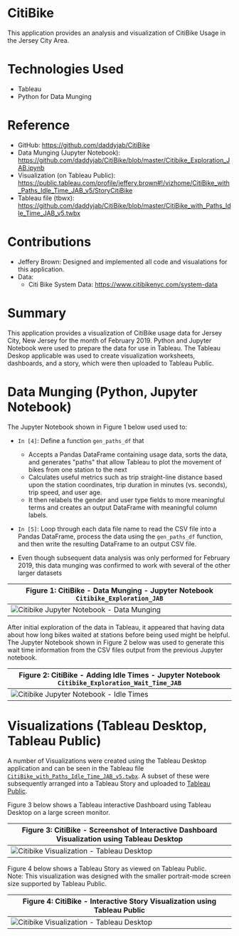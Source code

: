 # CitiBike

This application provides an analysis and visualization of CitiBike Usage in the Jersey City Area.

# Technologies Used

* Tableau
* Python for Data Munging

# Reference

* GitHub: https://github.com/daddyjab/CitiBike
* Data Munging (Jupyter Notebook): https://github.com/daddyjab/CitiBike/blob/master/Citibike_Exploration_JAB.ipynb
* Visualization (on Tableau Public): https://public.tableau.com/profile/jeffery.brown#!/vizhome/CitiBike_with_Paths_Idle_Time_JAB_v5/StoryCitiBike
* Tableau file (tbwx): https://github.com/daddyjab/CitiBike/blob/master/CitiBike_with_Paths_Idle_Time_JAB_v5.twbx

# Contributions

* Jeffery Brown: Designed and implemented all code and visualations for this application.
* Data:
    * Citi Bike System Data: https://www.citibikenyc.com/system-data

# Summary

This application provides a visualization of CitiBike usage data for Jersey City, New Jersey for the month of February 2019.  Python and Jupyter Notebook were used to prepare the data for use in Tableau.  The Tableau Deskop applicable was used to create visualization worksheets, dashboards, and a story, which were then uploaded to Tableau Public.

# Data Munging (Python, Jupyter Notebook)
The Jupyter Notebook shown in Figure 1 below used used to:

* `In [4]`: Define a function `gen_paths_df` that
    * Accepts a Pandas DataFrame containing usage data, sorts the data, and generates "paths" that allow Tableau to plot the movement of bikes from one station to the next
    * Calculates useful metrics such as trip straight-line distance based upon the station coordinates, trip duration in minutes (vs. seconds), trip speed, and user age.
    * It then relabels the gender and user type fields to more meaningful terms and creates an output DataFrame with meaningful column labels.

* `In [5]`: Loop through each data file name to read the CSV file into a Pandas DataFrame, process the data using the `gen_paths_df` function, and then write the resulting DataFrame to an output CSV file.

* Even though subsequent data analysis was only performed for February 2019, this data munging was confirmed to work with several of the other larger datasets 

| Figure 1: CitiBike - Data Munging - Jupyter Notebook `Citibike_Exploration_JAB` |
|----------|
| ![Citibike Jupyter Notebook - Data Munging](docs/Citibike_Exploration_JAB-snippet.gif "Figure 1: CitiBike - Data Munging - Jupyter Notebook") |

After initial exploration of the data in Tableau, it appeared that having data about how long bikes waited at stations before being used might be helpful.  The Jupyter Notebook shown in Figure 2 below was used to generate this wait time information from the CSV files output from the previous Jupyter notebook.

| Figure 2: CitiBike - Adding Idle Times - Jupyter Notebook `Citibike_Exploration_Wait_Time_JAB` |
|----------|
| ![Citibike Jupyter Notebook - Idle Times](docs/Citibike_Exploration_Wait_Time_JAB-snippet.gif "Figure 2: CitiBike - Adding Idle Times - Jupyter Notebook") |

# Visualizations (Tableau Desktop, Tableau Public)

A number of Visualizations were created using the Tableau Desktop application and can be seen in the Tableau file [`CitiBike_with_Paths_Idle_Time_JAB_v5.twbx`](https://github.com/daddyjab/CitiBike/blob/master/CitiBike_with_Paths_Idle_Time_JAB_v5.twbx).  A subset of these were subsequently arranged into a Tableau Story and uploaded to [Tableau Public](https://public.tableau.com/profile/jeffery.brown#!/vizhome/CitiBike_with_Paths_Idle_Time_JAB_v5/StoryCitiBike).

Figure 3 below shows a Tableau interactive Dashboard using Tableau Desktop on a large screen monitor.

| Figure 3: CitiBike - Screenshot of Interactive Dashboard Visualization using Tableau Desktop |
|----------|
| ![Citibike Visualization - Tableau Desktop](docs/Citibike_Visualization_Tableau_Desktop-screenshot.gif "Figure 3: CitiBike - Screenshot of Interactive Dashboard Visualization using Tableau Desktop") |

Figure 4 below shows a Tableau Story as viewed on Tableau Public.<br>
Note: This visualization was designed with the smaller portrait-mode screen size supported by Tableau Public. 

| Figure 4: CitiBike - Interactive Story Visualization using Tableau Public |
|----------|
| ![Citibike Visualization - Tableau Desktop](docs/Citibike_Visualization_Tableau_Public-screenshot.gif "Figure 4: CitiBike - Screenshot of Interactive Story Visualization using Tableau Public") |
